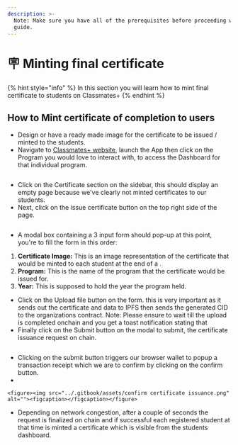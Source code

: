 ```yaml
---
description: >-
  Note: Make sure you have all of the prerequisites before proceeding with this
  guide.
---
```


# 🪧 Minting final certificate

{% hint style="info" %}
In this section you will learn how to mint final certificate to students on Classmates+
{% endhint %}

## How to Mint certificate of completion to users

* Design or have a ready made image for the certificate to be issued / minted to the students.
* Navigate to [Classmates+ website](https://classmate-plus.vercel.app/), launch the App then click on the Program you would love to interact with, to access the Dashboard for that individual program.

<figure><img src="../.gitbook/assets/created Programe.png" alt=""><figcaption></figcaption></figure>

* Click on the Certificate section on the sidebar, this should display an empty page because we've clearly not minted certificates to our students.
* Next, click on the issue certificate button on the top right side of the page.

<figure><img src="../.gitbook/assets/certificate issuance.png" alt=""><figcaption></figcaption></figure>

* A modal box containing a 3 input form should pop-up at this point, you're to fill the form in this order:

1. **Certificate Image:** This is an image representation of the certificate that would be minted to each student at the end of a .  &#x20;
2. **Program:** This is the name of the program that the certificate would be issued for.
3. **Year:** This is supposed to hold the year the program held.

* Click on the Upload file button on the form. this is very important as it sends out the certificate and data to IPFS then sends the generated CID to the organizations contract. Note: Please ensure to wait till the upload is completed onchain and you get a toast notification stating that&#x20;
* Finally click on the Submit button on the modal to submit, the certificate issuance request on chain.

<figure><img src="../.gitbook/assets/certificate form.png" alt=""><figcaption></figcaption></figure>

* Clicking on the submit button triggers our browser wallet to popup a transaction receipt which we are to confirm by clicking on the confirm button.
*

    <figure><img src="../.gitbook/assets/confirm certificate issuance.png" alt=""><figcaption></figcaption></figure>
* Depending on network congestion, after a couple of seconds the request is finalized on chain and if successful each registered student at that time is minted a certificate which is visible from the students dashboard.

<figure><img src="../.gitbook/assets/certification complete.png" alt=""><figcaption></figcaption></figure>

